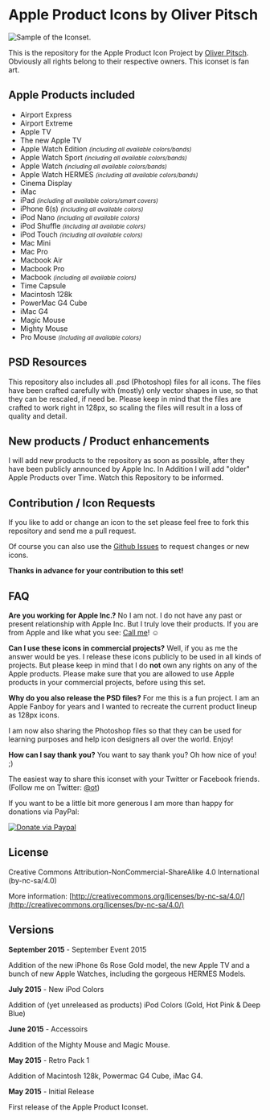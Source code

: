 # Apple Product Icons by Oliver Pitsch

![Sample of the Iconset.](http://www.addictedtocoffee.de/apple-product-icons/images/hero/hero-image-1.png "The complete set contains over 90 icons!")

This is the repository for the Apple Product Icon Project by [Oliver Pitsch](http://www.addictedtocoffee.de/apple-product-icons/). Obviously all rights belong to their respective owners. This iconset is fan art.

## Apple Products included

* Airport Express
* Airport Extreme
* Apple TV
* The new Apple TV
* Apple Watch Edition <small>_(including all available colors/bands)_</small>
* Apple Watch Sport <small>_(including all available colors/bands)_</small>
* Apple Watch <small>_(including all available colors/bands)_</small>
* Apple Watch HERMES <small>_(including all available colors/bands)_</small>
* Cinema Display
* iMac
* iPad <small>_(including all available colors/smart covers)_</small>
* iPhone 6(s) <small>_(including all available colors)_</small>
* iPod Nano <small>_(including all available colors)_</small>
* iPod Shuffle <small>_(including all available colors)_</small>
* iPod Touch <small>_(including all available colors)_</small>
* Mac Mini
* Mac Pro
* Macbook Air
* Macbook Pro
* Macbook <small>_(including all available colors)_</small>
* Time Capsule
* Macintosh 128k
* PowerMac G4 Cube
* iMac G4
* Magic Mouse
* Mighty Mouse
* Pro Mouse <small>_(including all available colors)_</small>


## PSD Resources

This repository also includes all .psd (Photoshop) files for all icons. The files have been crafted carefully with (mostly) only vector shapes in use, so that they can be rescaled, if need be. Please keep in mind that the files are crafted to work right in 128px, so scaling the files will result in a loss of quality and detail.
  
## New products / Product enhancements

I will add new products to the repository as soon as possible, after they have been publicly announced by Apple Inc. In Addition I will add "older" Apple Products over Time. Watch this Repository to be informed.

## Contribution / Icon Requests

If you like to add or change an icon to the set please feel free to fork this repository and send me a pull request.

Of course you can also use the [Github Issues](https://github.com/oliverpitsch/apple-product-icons/issues) to request changes or new icons.

**Thanks in advance for your contribution to this set!**

## FAQ

__Are you working for Apple Inc.?__
No I am not. I do not have any past or present relationship with Apple Inc. But I truly love their products. If you are from Apple and like what you see: [Call me](https://calendly.com/pitsch/10mincall)! ☺️

__Can I use these icons in commercial projects?__
Well, if you as me the answer would be yes. I release these icons publicly to be used in all kinds of projects. But please keep in mind that I do __not__ own any rights on any of the Apple products. Please make sure that you are allowed to use Apple products in your commercial projects, before using this set.

__Why do you also release the PSD files?__
For me this is a fun project. I am an Apple Fanboy for years and I wanted to recreate the current product lineup as 128px icons.

I am now also sharing the Photoshop files so that they can be used for learning purposes and help icon designers all over the world. Enjoy!

__How can I say thank you?__
You want to say thank you? Oh how nice of you! ;) 

The easiest way to share this iconset with your Twitter or Facebook friends. (Follow me on Twitter: [@ot](http://twitter.com/ot))

If you want to be a little bit more generous I am more than happy for donations via PayPal:

[![Donate via Paypal](https://www.paypalobjects.com/en_US/i/btn/btn_donateCC_LG.gif "Donate via Paypal")](https://www.paypal.com/cgi-bin/webscr?cmd=_s-xclick&hosted_button_id=FK7BCVSECP7JC)


## License

Creative Commons Attribution-NonCommercial-ShareAlike 4.0 International (by-nc-sa/4.0)

More information: [http://creativecommons.org/licenses/by-nc-sa/4.0/](http://creativecommons.org/licenses/by-nc-sa/4.0/)


## Versions
__September 2015__ - September Event 2015

Addition of the new iPhone 6s Rose Gold model, the new Apple TV and a bunch of new Apple Watches, including the gorgeous HERMES Models.


__July 2015__ - New iPod Colors

Addition of (yet unreleased as products) iPod Colors (Gold, Hot Pink & Deep Blue)

__June 2015__ - Accessoirs

Addition of the Mighty Mouse and Magic Mouse.

__May 2015__ - Retro Pack 1

Addition of Macintosh 128k, Powermac G4 Cube, iMac G4.

__May 2015__ - Initial Release

First release of the Apple Product Iconset.

